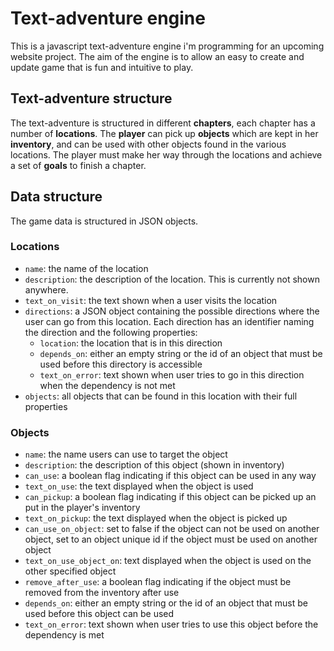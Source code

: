 # Text-adventure engine

This is a javascript text-adventure engine i'm programming for an upcoming website project. The aim of the engine is to allow an easy to create and update game that is fun and intuitive to play.

## Text-adventure structure

The text-adventure is structured in different **chapters**, each chapter has a number of **locations**. The **player**
can pick up **objects** which are kept in her **inventory**, and can be used with other objects found in the various locations.
The player must make her way through the locations and achieve a set of **goals** to finish a chapter.

## Data structure

The game data is structured in JSON objects.

### Locations

* ``name``: the name of the location
* ``description``: the description of the location. This is currently not shown anywhere.
* ``text_on_visit``: the text shown when a user visits the location
* ``directions``: a JSON object containing the possible directions where the user can go from this location. Each direction has an identifier naming the direction and the following properties:
  * ``location``: the location that is in this direction
  * ``depends_on``: either an empty string or the id of an object that must be used before this directory is accessible
  * ``text_on_error``: text shown when user tries to go in this direction when the dependency is not met
* ``objects``: all objects that can be found in this location with their full properties

### Objects

* ``name``: the name users can use to target the object
* ``description``: the description of this object (shown in inventory)
* ``can_use``: a boolean flag indicating if this object can be used in any way
* ``text_on_use``: the text displayed when the object is used
* ``can_pickup``: a boolean flag indicating if this object can be picked up an put in the player's inventory
* ``text_on_pickup``: the text displayed when the object is picked up
* ``can_use_on_object``: set to false if the object can not be used on another object, set to an object unique id if the object must be used on another object
* ``text_on_use_object_on``: text displayed when the object is used on the other specified object
* ``remove_after_use``: a boolean flag indicating if the object must be removed from the inventory after use
* ``depends_on``: either an empty string or the id of an object that must be used before this object can be used
* ``text_on_error``: text shown when user tries to use this object before the dependency is met
